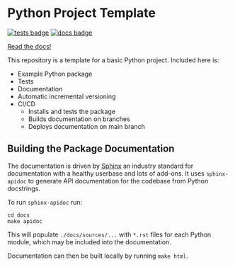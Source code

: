 # Python Project Template

[![tests badge](https://github.com/NERC-CEH/python-template/actions/workflows/test.yml/badge.svg)](https://github.com/NERC-CEH/python-template/actions)
[![docs badge](https://github.com/NERC-CEH/python-template/actions/workflows/doc-deployment.yml/badge.svg)](https://nerc-ceh.github.io/python-template/)

[Read the docs!](https://nerc-ceh.github.io/iot-swarm/)

This repository is a template for a basic Python project. Included here is:

* Example Python package
* Tests
* Documentation
* Automatic incremental versioning
* CI/CD
    * Installs and tests the package
    * Builds documentation on branches
    * Deploys documentation on main branch

## Building the Package Documentation

The documentation is driven by [Sphinx](https://www.sphinx-doc.org/) an industry standard for documentation with a healthy userbase and lots of add-ons. It uses `sphinx-apidoc` to generate API documentation for the codebase from Python docstrings.

To run `sphinx-apidoc` run:

```
cd docs
make apidoc
```

This will populate `./docs/sources/...` with `*.rst` files for each Python module, which may be included into the documentation.

Documentation can then be built locally by running `make html`.
